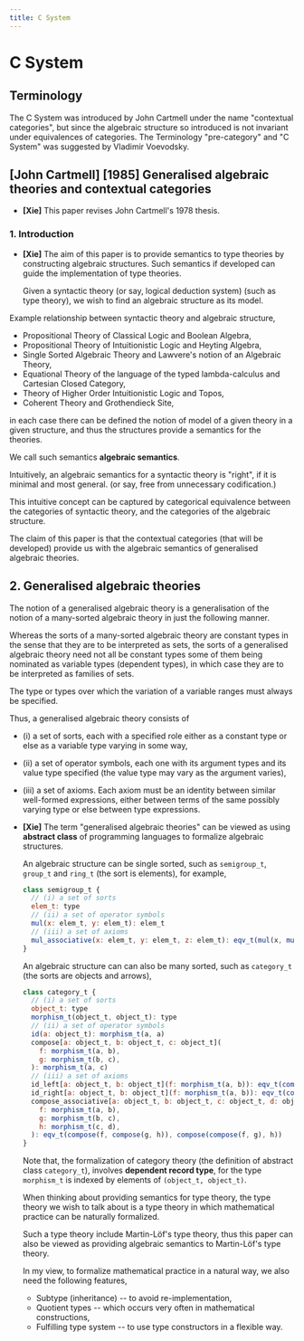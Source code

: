 ```yaml
---
title: C System
---
```


# C System

## Terminology

The C System was introduced by John Cartmell under the name "contextual categories",
but since the algebraic structure so introduced is not invariant under equivalences of categories.
The Terminology "pre-category" and "C System" was suggested by Vladimir Voevodsky.

## [John Cartmell] [1985] Generalised algebraic theories and contextual categories

- **[Xie]**
  This paper revises John Cartmell's 1978 thesis.

### 1. Introduction

- **[Xie]**
  The aim of this paper is to provide semantics to type theories by constructing algebraic structures.
  Such semantics if developed can guide the implementation of type theories.

  Given a syntactic theory (or say, logical deduction system) (such as type theory),
  we wish to find an algebraic structure as its model.

Example relationship between syntactic theory and algebraic structure,

- Propositional Theory of Classical Logic and Boolean Algebra,
- Propositional Theory of Intuitionistic Logic and Heyting Algebra,
- Single Sorted Algebraic Theory and Lawvere's notion of an Algebraic Theory,
- Equational Theory of the language of the typed lambda-calculus and Cartesian Closed Category,
- Theory of Higher Order Intuitionistic Logic and Topos,
- Coherent Theory and Grothendieck Site,

in each case there can be defined the notion of model of a given theory in a given structure,
and thus the structures provide a semantics for the theories.

We call such semantics **algebraic semantics**.

Intuitively, an algebraic semantics for a syntactic theory is "right",
if it is minimal and most general.
(or say, free from unnecessary codification.)

This intuitive concept can be captured by
categorical equivalence between
the categories of syntactic theory,
and the categories of the algebraic structure.

The claim of this paper is that the contextual categories (that will be developed)
provide us with the algebraic semantics of generalised algebraic theories.

## 2. Generalised algebraic theories

The notion of a generalised algebraic theory is a generalisation
of the notion of a many-sorted algebraic theory in just the following manner.

Whereas the sorts of a many-sorted algebraic theory are constant types
in the sense that they are to be interpreted as sets,
the sorts of a generalised algebraic theory need not all be constant types
some of them being nominated as variable types (dependent types),
in which case they are to be interpreted as families of sets.

The type or types over which the variation of a variable ranges must always be specified.

Thus, a generalised algebraic theory consists of
- (i) a set of sorts, each with a specified role either as a constant type
  or else as a variable type varying in some way,
- (ii) a set of operator symbols, each one with its argument types
  and its value type specified (the value type may vary as the argument varies),
- (iii) a set of axioms. Each axiom must be an identity between similar well-formed expressions,
  either between terms of the same possibly varying type or else between type expressions.

- **[Xie]**
  The term "generalised algebraic theories" can be viewed as
  using **abstract class** of programming languages to formalize algebraic structures.

  An algebraic structure can be single sorted, such as `semigroup_t`, `group_t` and `ring_t` (the sort is elements), for example,

  ``` js
  class semigroup_t {
    // (i) a set of sorts
    elem_t: type
    // (ii) a set of operator symbols
    mul(x: elem_t, y: elem_t): elem_t
    // (iii) a set of axioms
    mul_associative(x: elem_t, y: elem_t, z: elem_t): eqv_t(mul(x, mul(y, z)), mul(mul(x, y), z))
  }
  ```

  An algebraic structure can can also be many sorted,
  such as `category_t` (the sorts are objects and arrows),

  ``` js
  class category_t {
    // (i) a set of sorts
    object_t: type
    morphism_t(object_t, object_t): type
    // (ii) a set of operator symbols
    id(a: object_t): morphism_t(a, a)
    compose[a: object_t, b: object_t, c: object_t](
      f: morphism_t(a, b),
      g: morphism_t(b, c),
    ): morphism_t(a, c)
    // (iii) a set of axioms
    id_left[a: object_t, b: object_t](f: morphism_t(a, b)): eqv_t(compose(id(a), f), f)
    id_right[a: object_t, b: object_t](f: morphism_t(a, b)): eqv_t(compose(f, id(b)), f)
    compose_associative[a: object_t, b: object_t, c: object_t, d: object_t](
      f: morphism_t(a, b),
      g: morphism_t(b, c),
      h: morphism_t(c, d),
    ): eqv_t(compose(f, compose(g, h)), compose(compose(f, g), h))
  }
  ```

  Note that,
  the formalization of category theory (the definition of abstract class `category_t`),
  involves **dependent record type**,
  for the type `morphism_t` is indexed by elements of `(object_t, object_t)`.

  When thinking about providing semantics for type theory,
  the type theory we wish to talk about is a type theory
  in which mathematical practice can be naturally formalized.

  Such a type theory include Martin-Löf's type theory,
  thus this paper can also be viewed as providing algebraic semantics to Martin-Löf's type theory.

  In my view,
  to formalize mathematical practice in a natural way,
  we also need the following features,
  - Subtype (inheritance) -- to avoid re-implementation,
  - Quotient types -- which occurs very often in mathematical constructions,
  - Fulfilling type system -- to use type constructors in a flexible way.
